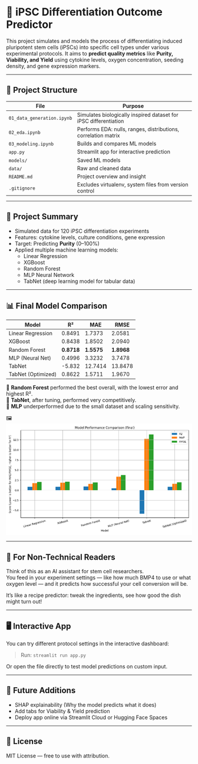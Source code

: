
# 🧬 iPSC Differentiation Outcome Predictor

This project simulates and models the process of differentiating induced pluripotent stem cells (iPSCs) into specific cell types under various experimental protocols. It aims to **predict quality metrics** like **Purity, Viability, and Yield** using cytokine levels, oxygen concentration, seeding density, and gene expression markers.

---

## 📁 Project Structure

| File | Purpose |
|------|---------|
| `01_data_generation.ipynb` | Simulates biologically inspired dataset for iPSC differentiation |
| `02_eda.ipynb` | Performs EDA: nulls, ranges, distributions, correlation matrix |
| `03_modeling.ipynb` | Builds and compares ML models |
| `app.py` | Streamlit app for interactive prediction |
| `models/` | Saved ML models |
| `data/` | Raw and cleaned data |
| `README.md` | Project overview and insight |
| `.gitignore` | Excludes virtualenv, system files from version control |

---

## 🧠 Project Summary

- Simulated data for 120 iPSC differentiation experiments
- Features: cytokine levels, culture conditions, gene expression
- Target: Predicting **Purity** (0–100%)
- Applied multiple machine learning models:
  - Linear Regression
  - XGBoost
  - Random Forest
  - MLP Neural Network
  - TabNet (deep learning model for tabular data)

---

## 📊 Final Model Comparison

| Model              | R²     | MAE    | RMSE   |
|-------------------|--------|--------|--------|
| Linear Regression | 0.8491 | 1.7373 | 2.0581 |
| XGBoost           | 0.8438 | 1.8502 | 2.0940 |
| Random Forest     | **0.8718** | **1.5575** | **1.8968** |
| MLP (Neural Net)  | 0.4996 | 3.3232 | 3.7478 |
| TabNet | -5.832 | 12.7414 | 13.8478 |
| TabNet (Optimized)| 0.8622 | 1.5711 | 1.9670 |

📌 **Random Forest** performed the best overall, with the lowest error and highest R².  
📌 **TabNet**, after tuning, performed very competitively.  
📌 **MLP** underperformed due to the small dataset and scaling sensitivity.

🖼️ ![Model Comparison](model_comparison_final.png)

---

## 🧪 For Non-Technical Readers

Think of this as an AI assistant for stem cell researchers.  
You feed in your experiment settings — like how much BMP4 to use or what oxygen level — and it predicts how successful your cell conversion will be.

It’s like a recipe predictor: tweak the ingredients, see how good the dish might turn out!

---

## 🖥️ Interactive App

You can try different protocol settings in the interactive dashboard:

> Run: `streamlit run app.py`

Or open the file directly to test model predictions on custom input.

---

## 🔭 Future Additions

- SHAP explainability (Why the model predicts what it does)
- Add tabs for Viability & Yield prediction
- Deploy app online via Streamlit Cloud or Hugging Face Spaces

---

## 📜 License

MIT License — free to use with attribution.
